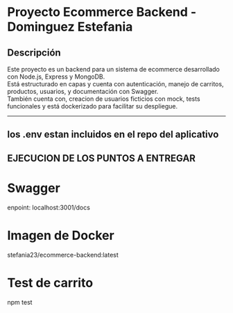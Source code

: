# Proyecto Ecommerce Backend - Dominguez Estefania

## Descripción

Este proyecto es un backend para un sistema de ecommerce desarrollado con Node.js, Express y MongoDB.  
Está estructurado en capas y cuenta con autenticación, manejo de carritos, productos, usuarios, y documentación con Swagger.  
También cuenta con, creacion de usuarios ficticios con mock, tests funcionales y está dockerizado para facilitar su despliegue.

---

## los .env estan incluidos en el repo del aplicativo

## EJECUCION DE LOS PUNTOS A ENTREGAR

# Swagger 
 enpoint: localhost:3001/docs

# Imagen de Docker
 stefania23/ecommerce-backend:latest

# Test de carrito
 npm test